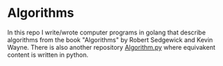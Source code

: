# Algorithms
In this repo I write/wrote computer programs in golang that describe algorithms from the book "Algorithms" by Robert Sedgewick and Kevin Wayne.
There is also another repository [Algorithm.py]() where equivakent content is written in python.
